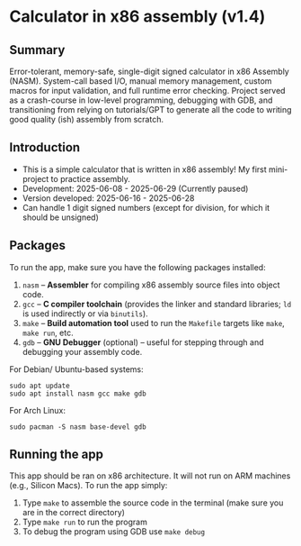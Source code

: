 # Calculator in x86 assembly (v1.4)
## Summary
Error-tolerant, memory-safe, single-digit signed calculator in x86 Assembly (NASM). System-call based I/O, manual memory management, custom macros for input validation, and full runtime error checking. Project served as a crash-course in low-level programming, debugging with GDB, and transitioning from relying on tutorials/GPT to generate all the code to writing good quality (ish) assembly from scratch.

## Introduction
- This is a simple calculator that is written in x86 assembly! My first mini-project to practice assembly.
- Development: 2025-06-08 - 2025-06-29 (Currently paused)
- Version developed: 2025-06-16 - 2025-06-28
- Can handle 1 digit signed numbers (except for division, for which it should be unsigned)

## Packages
To run the app, make sure you have the following packages installed:
1. `nasm` – **Assembler** for compiling x86 assembly source files into object code.
2. `gcc` – **C compiler toolchain** (provides the linker and standard libraries; `ld` is used indirectly or via `binutils`).
3. `make` – **Build automation tool** used to run the `Makefile` targets like `make`, `make run`, etc.
4. `gdb` – **GNU Debugger** (optional) – useful for stepping through and debugging your assembly code.

For Debian/ Ubuntu-based systems:
```
sudo apt update
sudo apt install nasm gcc make gdb
``` 

For Arch Linux:
```
sudo pacman -S nasm base-devel gdb
```

## Running the app
This app should be ran on x86 architecture. It will not run on ARM machines (e.g., Silicon Macs). To run the app simply:
1. Type `make` to assemble the source code in the terminal (make sure you are in the correct directory)
2. Type `make run` to run the program
3. To debug the program using GDB use `make debug`
